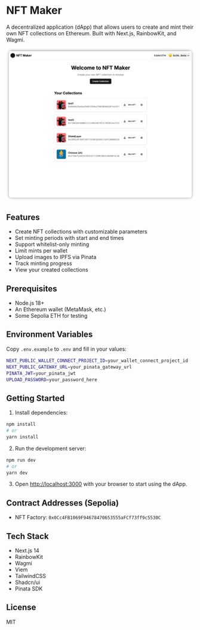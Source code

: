 # NFT Maker

A decentralized application (dApp) that allows users to create and mint their own NFT collections on Ethereum. Built with Next.js, RainbowKit, and Wagmi.

![image](./public/home.png)

## Features

- Create NFT collections with customizable parameters
- Set minting periods with start and end times
- Support whitelist-only minting
- Limit mints per wallet
- Upload images to IPFS via Pinata
- Track minting progress
- View your created collections

## Prerequisites

- Node.js 18+ 
- An Ethereum wallet (MetaMask, etc.)
- Some Sepolia ETH for testing

## Environment Variables

Copy `.env.example` to `.env` and fill in your values:

```bash
NEXT_PUBLIC_WALLET_CONNECT_PROJECT_ID=your_wallet_connect_project_id
NEXT_PUBLIC_GATEWAY_URL=your_pinata_gateway_url
PINATA_JWT=your_pinata_jwt
UPLOAD_PASSWORD=your_password_here
```

## Getting Started

1. Install dependencies:
```bash
npm install
# or
yarn install
```

2. Run the development server:
```bash
npm run dev
# or
yarn dev
```

3. Open [http://localhost:3000](http://localhost:3000) with your browser to start using the dApp.

## Contract Addresses (Sepolia)

- NFT Factory: `0x0Cc4FB1069F94678470653555aFCf73ff9c5530C`

## Tech Stack

- Next.js 14
- RainbowKit
- Wagmi
- Viem
- TailwindCSS
- Shadcn/ui
- Pinata SDK

## License

MIT
